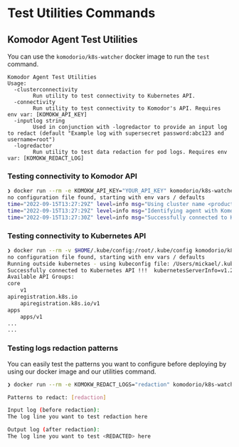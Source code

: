 # Test Utilities Commands


## Komodor Agent Test Utilities

You can use the `komodorio/k8s-watcher` docker image to run the `test` command.
```
Komodor Agent Test Utilities
Usage:
  -clusterconnectivity
    	Run utility to test connectivity to Kubernetes API.
  -connectivity
    	Run utility to test connectivity to Komodor's API. Requires env var: [KOMOKW_API_KEY]
  -inputlog string
    	Used in conjunction with -logredactor to provide an input log to redact (default "Example log with supersecret password:abc123 and username=root")
  -logredactor
    	Run utility to test data redaction for pod logs. Requires env var: [KOMOKW_REDACT_LOG]
```


### Testing connectivity to Komodor API

```bash
❯ docker run --rm -e KOMOKW_API_KEY="YOUR_API_KEY" komodorio/k8s-watcher test -connectivity
no configuration file found, starting with env vars / defaults
time="2022-09-15T13:27:29Z" level=info msg="Using cluster name <production> from context"
time="2022-09-15T13:27:29Z" level=info msg="Identifying agent with Komodor servers" agentId=xxx serverHost="https://app.komodor.com"
time="2022-09-15T13:27:30Z" level=info msg="Successfully connected to Komodor API !!!"
```

### Testing connectivity to Kubernetes API

```bash
❯ docker run --rm -v $HOME/.kube/config:/root/.kube/config komodorio/k8s-watcher test -clusterconnectivity
no configuration file found, starting with env vars / defaults
Running outside kubernetes - using kubeconfig file: /Users/mickael/.kube/config
Successfully connected to Kubernetes API !!!  kubernetesServerInfo=v1.22.12-gke.2300
Available API Groups:
core
	v1
apiregistration.k8s.io
	apiregistration.k8s.io/v1
apps
 	apps/v1
...
...
```


### Testing logs redaction patterns

You can easily test the patterns you want to configure before deploying by using our docker image and our utilities command.

```bash
❯ docker run --rm -e KOMOKW_REDACT_LOGS="redaction" komodorio/k8s-watcher test -logredactor -inputlog="The log line you want to test redaction here"

Patterns to redact: [redaction]

Input log (before redaction):
The log line you want to test redaction here

Output log (after redaction):
The log line you want to test <REDACTED> here
```